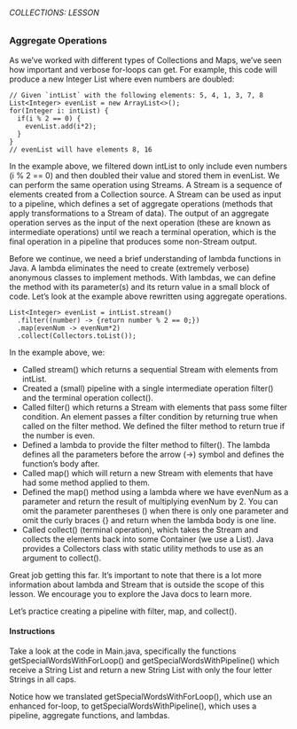 ###### COLLECTIONS: LESSON

### Aggregate Operations

As we’ve worked with different types of Collections and Maps, we’ve seen how important and verbose for-loops can get. For example, this code will produce a new Integer List where even numbers are doubled:
```
// Given `intList` with the following elements: 5, 4, 1, 3, 7, 8
List<Integer> evenList = new ArrayList<>();
for(Integer i: intList) {
  if(i % 2 == 0) {
    evenList.add(i*2);
  }
}
// evenList will have elements 8, 16
```
In the example above, we filtered down intList to only include even numbers (i % 2 == 0) and then doubled their value and stored them in evenList. We can perform the same operation using Streams. A Stream is a sequence of elements created from a Collection source. A Stream can be used as input to a pipeline, which defines a set of aggregate operations (methods that apply transformations to a Stream of data). The output of an aggregate operation serves as the input of the next operation (these are known as intermediate operations) until we reach a terminal operation, which is the final operation in a pipeline that produces some non-Stream output.

Before we continue, we need a brief understanding of lambda functions in Java. A lambda eliminates the need to create (extremely verbose) anonymous classes to implement methods. With lambdas, we can define the method with its parameter(s) and its return value in a small block of code. Let’s look at the example above rewritten using aggregate operations.
```
List<Integer> evenList = intList.stream()
  .filter((number) -> {return number % 2 == 0;})
  .map(evenNum -> evenNum*2)
  .collect(Collectors.toList());
```
In the example above, we:

- Called stream() which returns a sequential Stream with elements from intList.
- Created a (small) pipeline with a single intermediate operation filter() and the terminal operation collect().
- Called filter() which returns a Stream with elements that pass some filter condition. An element passes a filter condition by returning true when called on the filter method. We defined the filter method to return true if the number is even.
- Defined a lambda to provide the filter method to filter(). The lambda defines all the parameters before the arrow (->) symbol and defines the function’s body after.
- Called map() which will return a new Stream with elements that have had some method applied to them.
- Defined the map() method using a lambda where we have evenNum as a parameter and return the result of multiplying evenNum by 2. You can omit the parameter parentheses () when there is only one parameter and omit the curly braces {} and return when the lambda body is one line.
- Called collect() (terminal operation), which takes the Stream and collects the elements back into some Container (we use a List). Java provides a Collectors class with static utility methods to use as an argument to collect().

Great job getting this far. It’s important to note that there is a lot more information about lambda and Stream that is outside the scope of this lesson. We encourage you to explore the Java docs to learn more.

Let’s practice creating a pipeline with filter, map, and collect().

#### Instructions

Take a look at the code in Main.java, specifically the functions getSpecialWordsWithForLoop() and getSpecialWordsWithPipeline() which receive a String List and return a new String List with only the four letter Strings in all caps.

Notice how we translated getSpecialWordsWithForLoop(), which use an enhanced for-loop, to getSpecialWordsWithPipeline(), which uses a pipeline, aggregate functions, and lambdas.